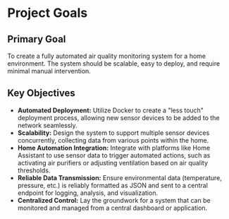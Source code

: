 # Project Goals

## Primary Goal
To create a fully automated air quality monitoring system for a home environment. The system should be scalable, easy to deploy, and require minimal manual intervention.

## Key Objectives
- **Automated Deployment:** Utilize Docker to create a "less touch" deployment process, allowing new sensor devices to be added to the network seamlessly.
- **Scalability:** Design the system to support multiple sensor devices concurrently, collecting data from various points within the home.
- **Home Automation Integration:** Integrate with platforms like Home Assistant to use sensor data to trigger automated actions, such as activating air purifiers or adjusting ventilation based on air quality thresholds.
- **Reliable Data Transmission:** Ensure environmental data (temperature, pressure, etc.) is reliably formatted as JSON and sent to a central endpoint for logging, analysis, and visualization.
- **Centralized Control:** Lay the groundwork for a system that can be monitored and managed from a central dashboard or application.